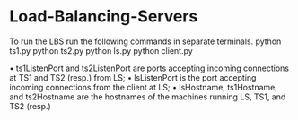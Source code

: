 # Load-Balancing-Servers
To run the LBS run the following commands in separate terminals. 
python ts1.py <ts1ListenPort> 
python ts2.py <ts2ListenPort> 
python ls.py <lsListenPort> <ts1Hostname> <ts1ListenPort> <ts2Hostname><ts2ListenPort> 
python client.py <lsHostname> <lsListenPort>

• ts1ListenPort and ts2ListenPort are ports accepting incoming connections at TS1 and TS2 (resp.) from LS;
• lsListenPort is the port accepting incoming connections from the client at LS;
• lsHostname, ts1Hostname, and ts2Hostname are the hostnames of the machines running LS, TS1, and TS2 (resp.)
